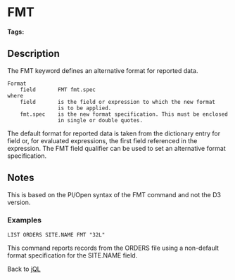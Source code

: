 # FMT

<PageHeader />

**Tags:**
<badge text='jql' vertical='middle'/>

## Description

The FMT keyword defines an alternative format for reported data.

```
Format
    field       FMT fmt.spec
where
    field       is the field or expression to which the new format
                is to be applied.
    fmt.spec    is the new format specification. This must be enclosed
                in single or double quotes.
```

The default format for reported data is taken from the dictionary entry for field or, for evaluated expressions, the first field referenced in the expression. The FMT field qualifier can be used to set an alternative format specification.

## Notes

This is based on the PI/Open syntax of the FMT command and not the D3 version.

### Examples

```
LIST ORDERS SITE.NAME FMT "32L"
```

This command reports records from the ORDERS file using a non-default format specification for the SITE.NAME field.

Back to [jQL](jbase-query-language-jql-)

  
<PageFooter />
